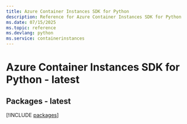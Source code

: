 ```yaml
---
title: Azure Container Instances SDK for Python
description: Reference for Azure Container Instances SDK for Python
ms.date: 07/15/2025
ms.topic: reference
ms.devlang: python
ms.service: containerinstances
---
```

# Azure Container Instances SDK for Python - latest
## Packages - latest
[!INCLUDE [packages](container-instances-index.md)]